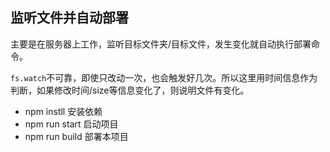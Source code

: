## 监听文件并自动部署

主要是在服务器上工作，监听目标文件夹/目标文件，发生变化就自动执行部署命令。



`fs.watch`不可靠，即使只改动一次，也会触发好几次。所以这里用时间信息作为判断，如果修改时间/size等信息变化了，则说明文件有变化。



- npm instll
  安装依赖
- npm run start
  启动项目
- npm run build
  部署本项目




